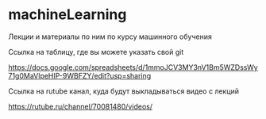 # machineLearning
Лекции и материалы по ним по курсу машинного обучения


Ссылка на таблицу, где вы можете указать свой git

https://docs.google.com/spreadsheets/d/1mmoJCV3MY3nV1Bm5WZDssWy71g0MaVlpeHIP-9WBFZY/edit?usp=sharing


Ссылка на rutube канал, куда будут выкладываться видео с лекций 

https://rutube.ru/channel/70081480/videos/
